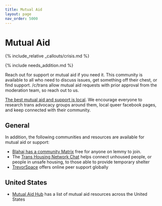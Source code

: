 ```yaml
---
title: Mutual Aid
layout: page
nav_order: 5000
---
```

# Mutual Aid

{% include_relative _callouts/crisis.md %}

{% include needs_addition.md %}

Reach out for support or mutual aid if you need it. This community is available to all who need to discuss issues, get something off their chest, or find support. /c/trans allow mutual aid requests with prior approval from the moderation team, so reach out to us. 

[The best mutual aid and support is local](/local-community). We encourage everyone to research trans advocacy groups around them, local queer facebook pages, and keep connected with their community.

## General
In addition, the following communities and resources are available for mutual aid or support:

* [Blahaj has a community Matrix](https://lemmy.blahaj.zone/post/15256176) free for anyone on lemmy to join.
* The [Trans Housing Network Chat](https://matrix.to/#/#thn-chat:matrix.org) helps connect unhoused people, or people in unsafe housing, to those able to provide temporary shelter
* [TrevorSpace](https://www.trevorspace.org/) offers online peer support globally

## United States
* [Mutual Aid Hub](https://www.mutualaidhub.org/) has a list of mutual aid resources across the United States


